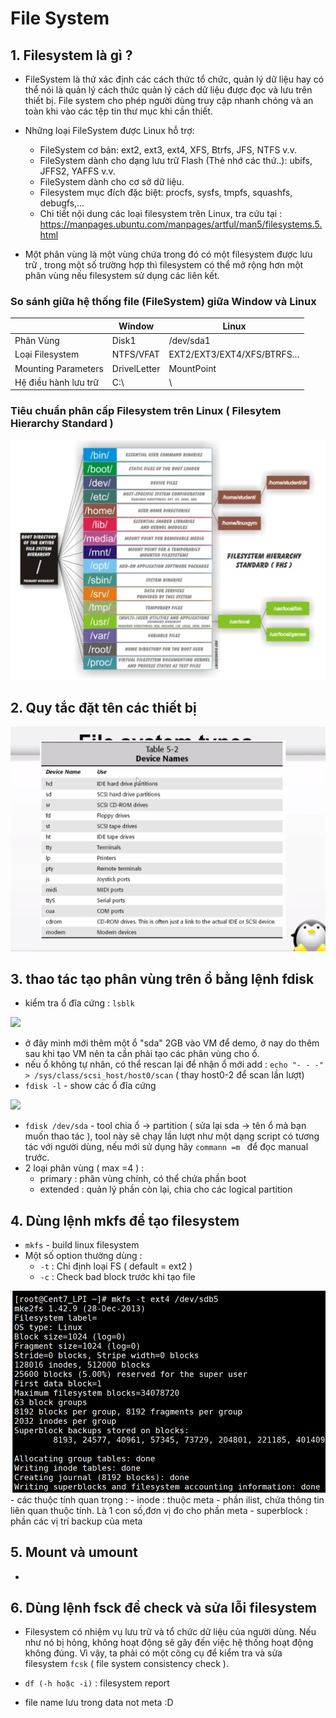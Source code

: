 # File System

## 1. Filesystem là gì ?
 
- FileSystem là thứ xác định các cách thức tổ chức, quản lý dữ liệu hay có thể nói là quản lý cách thức quản lý cách dữ liệu được đọc và lưu trên thiết bị. File system cho phép người dùng truy cập nhanh chóng và an toàn khi vào các tệp tin thư mục khi cần thiết.
- Những loại FileSystem được Linux hỗ trợ:
  -   FileSystem cơ bản: ext2, ext3, ext4, XFS, Btrfs, JFS, NTFS v.v.
  -   FileSystem dành cho dạng lưu trữ Flash (Thẻ nhớ các thứ..): ubifs, JFFS2, YAFFS v.v.
  -   FileSystem dành cho cơ sở dữ liệu.
  -   Filesystem mục đích đặc biệt: procfs, sysfs, tmpfs, squashfs, debugfs,…
  -   Chi tiết nội dung các loại filesystem trên Linux, tra cứu tại : https://manpages.ubuntu.com/manpages/artful/man5/filesystems.5.html
   
     
- Một phân vùng là một vùng chứa trong đó có một filesystem được lưu trữ , trong một số trường hợp thì filesystem có thể mở rộng hơn một phân vùng nếu filesystem sử dụng các liên kết.


### So sánh giữa hệ thống file (FileSystem) giữa Window và Linux

|    | Window | Linux
| -- | ------ | ------
| Phân Vùng | Disk1 | /dev/sda1
| Loại Filesystem | NTFS/VFAT | EXT2/EXT3/EXT4/XFS/BTRFS…
| Mounting Parameters | DrivelLetter | MountPoint
| Hệ điều hành lưu trữ | C:\ | \


### Tiêu chuẩn phân cấp Filesystem trên Linux ( Filesytem Hierarchy Standard )

<img src="https://github.com/tulha161/linux/blob/main/images/10.1.png">



## 2. Quy tắc đặt tên các thiết bị

 <img src="https://github.com/tulha161/linux/blob/main/images/09.01.png">
 
 
## 3. thao tác tạo phân vùng trên ổ bằng lệnh fdisk

 - kiểm tra ổ đĩa cứng : ````lsblk````
 
  <img src="https://github.com/tulha161/linux/blob/main/images/10.02.png">
  
 - ở đây mình mới thêm một ổ "sda" 2GB vào VM để demo, ở nay do thêm sau khi tạo VM nên ta cần phải tạo các phân vùng cho ổ.
 - nếu ổ không tự nhân, có thể rescan lại để nhận ổ mới add : 
 `echo "- - -" > /sys/class/scsi_host/host0/scan` ( thay host0-2 để scan lần lượt)
 - `fdisk -l` - show các ổ đĩa cứng
 
 <img src="https://github.com/tulha161/linux/blob/main/images/10.03.png">
 
 - `fdisk /dev/sda` - tool chia ổ -> partition ( sửa lại sda -> tên ổ mà bạn muốn thao tác ), tool này sẽ chạy lần lượt như một dạng script có tương tác với người dùng, nếu mới sử dụng hãy `commann =m ` để đọc manual trước.
 - 2 loại phân vùng ( max =4 ) : 
	- primary  : phân vùng chính, có thể chứa phần boot
	- extended : quản lý phần còn lại, chia cho các logical partition
 
 
## 4. Dùng lệnh mkfs để tạo filesystem
 - `mkfs` - build linux filesystem
 - Một số option thường dùng : 
 	- `-t` : Chỉ định loại FS ( default = ext2 )
 	- `-c` : Check bad block trước khi tạo file 

<img src="https://github.com/tulha161/linux/blob/main/images/09.02.png">
 - các thuộc tính quan trọng : 
	- inode : thuộc  meta -  phần ilist, chứa thông tin liên quan thuộc tính. Là 1 con số,đơn vị đo cho phần meta 
	- superblock : phần các vị trí backup của meta 

## 5. Mount và umount
 -  
## 6. Dùng lệnh fsck để check và sửa lỗi filesystem
 - Filesystem có nhiệm vụ lưu trữ và tổ chức dữ liệu của người dùng. Nếu như nó bị hỏng,  không hoạt động sẽ gây đến việc hệ thống hoạt động không đúng. Vì vậy, ta phải có một công cụ để kiểm tra và sửa filesystem `fcsk` ( file system consistency check ).
 - `df (-h hoặc -i)` : filesystem report
	

 
 
 
 
 - file name lưu trong data not meta :D 
